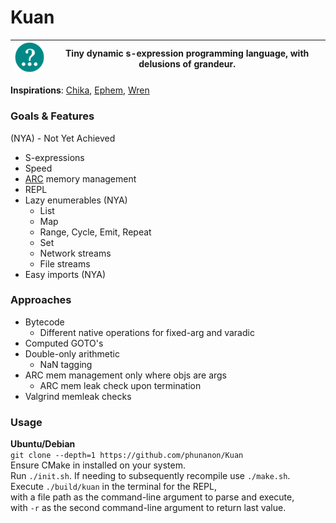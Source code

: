 # Kuan

| ![Kuan logo](media/Kuan-7.png) | Tiny dynamic s-expression programming language, with delusions of grandeur. |
| - | - |

**Inspirations**: [Chika](https://github.com/phunanon/Chika), [Ephem](https://github.com/phunanon/Ephem), [Wren](https://github.com/wren-lang/wren)

### Goals & Features

(NYA) - Not Yet Achieved

- S-expressions
- Speed
- [ARC](https://en.wikipedia.org/wiki/Automatic_Reference_Counting) memory management
- REPL
- Lazy enumerables (NYA)
  - List
  - Map
  - Range, Cycle, Emit, Repeat
  - Set
  - Network streams
  - File streams
- Easy imports (NYA)

### Approaches

- Bytecode
  - Different native operations for fixed-arg and varadic
- Computed GOTO's
- Double-only arithmetic
  - NaN tagging
- ARC mem management only where objs are args
  - ARC mem leak check upon termination
- Valgrind memleak checks

### Usage

**Ubuntu/Debian**  
`git clone --depth=1 https://github.com/phunanon/Kuan`  
Ensure CMake in installed on your system.  
Run `./init.sh`. If needing to subsequently recompile use `./make.sh`.  
Execute `./build/kuan` in the terminal for the REPL,  
with a file path as the command-line argument to parse and execute,  
with `-r` as the second command-line argument to return last value. 